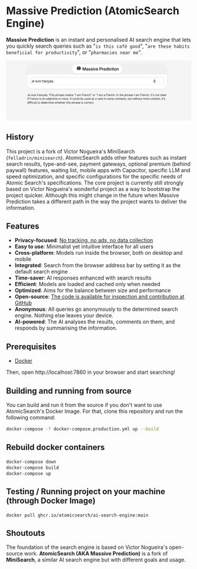 # Massive Prediction (AtomicSearch Engine)

**Massive Prediction** is an instant and personalised AI search engine that lets you quickly search queries such as "`is this café good`", "`are these habits beneficial for productivity`", or "`pharmacies near me`".

![The Simplest AI Search Engine](screenshots/massiveprediction-search-engine-generative-ai-result.png)

## History

This project is a fork of Victor Nogueira's MiniSearch (`felladrin/minisearch`). AtomicSearch adds other features such as instant search results, type-and-see, payment gateways, optional premium (behind paywall) features, waiting list, mobile apps with Capacitor, specific LLM and speed optimization, and specific configurations for the specific needs of Atomic Search's specifications. The core project is currently still strongly based on Victor Nogueira's wonderful project as a way to bootstrap the project quicker. Although this might change in the future when Massive Prediction takes a different path in the way the project wants to deliver the information.

## Features

- **Privacy-focused**: [No tracking, no ads, no data collection](https://docs.searxng.org/own-instance.html#how-does-searxng-protect-privacy)
- **Easy to use**: Minimalist yet intuitive interface for all users
- **Cross-platform**: Models run inside the browser, both on desktop and mobile
- **Integrated**: Search from the browser address bar by setting it as the default search engine
- **Time-saver**: AI responses enhanced with search results
- **Efficient**: Models are loaded and cached only when needed
- **Optimized**: Aims for the balance between size and performance
- **Open-source**: [The code is available for inspection and contribution at GitHub](https://github.com/felladrin/MiniSearch)
- **Anonymous**: All queries go anonymously to the determined search engine. Nothing else leaves your device.
- **AI-powered**: The AI analyses the results, comments on them, and responds by summarising the information.

## Prerequisites

- [Docker](https://docs.docker.com/get-docker/)

Then, open http://localhost:7860 in your browser and start searching!

## Building and running from source

You can build and run it from the source if you don't want to use AtomicSearch's Docker Image. For that, clone this repository and run the following command:

```bash
docker-compose -f docker-compose.production.yml up --build
```

## Rebuild docker containers

```console
docker-compose down
docker-compose build
docker-compose up
```

## Testing / Running project on your machine (through Docker Image)

```console
docker pull ghcr.io/atomicsearch/ai-search-engine:main
```

## Shoutouts

The foundation of the search engine is based on Victor Nogueira's open-source work. **AtomicSearch (AKA Massive Prediction)** is a fork of **MiniSearch**, a similar AI search engine but with different goals and usage.
